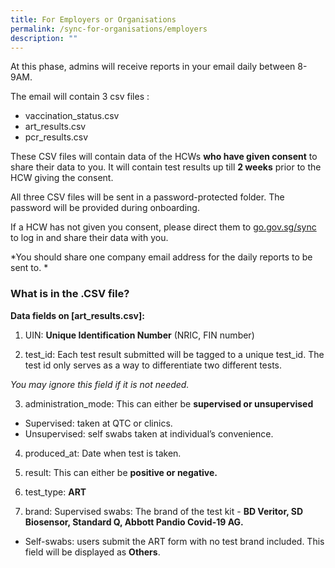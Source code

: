 ```yaml
---
title: For Employers or Organisations
permalink: /sync-for-organisations/employers
description: ""
---
```

At this phase, admins will receive reports in your email daily between 8-9AM. 

The email will contain 3 csv files :
* vaccination_status.csv
* art_results.csv
* pcr_results.csv

These CSV files will contain data of the HCWs **who have given consent** to share their data to you. It will contain test results up till **2 weeks** prior to the HCW giving the consent. 

All three CSV files will be sent in a password-protected folder. The password will be provided during onboarding.

If a HCW has not given you consent, please direct them to [go.gov.sg/sync](https://sync.covid.gov.sg/) to log in and share their data with you.

*You should share one company email address for the daily reports to be sent to.
*

### **What is in the .CSV file?**

**Data fields on [art_results.csv]:**

1.  UIN: **Unique Identification Number** (NRIC, FIN number)

2.  test_id: Each test result submitted will be tagged to a unique test_id. The test id only serves as a way to differentiate two different tests. 

*You may ignore this field if it is not needed.*

3.  administration_mode: This can either be **supervised or unsupervised**
* Supervised: taken at QTC or clinics.
* Unsupervised: self swabs taken at individual’s convenience.

4.  produced_at: Date when test is taken. 

5.  result: This can either be **positive or negative.**

6.  test_type: **ART** 

7.  brand: Supervised swabs: The brand of the test kit - **BD Veritor, SD Biosensor, Standard Q, Abbott Pandio Covid-19 AG.**

* Self-swabs: users submit the ART form with no test brand included. This field will be displayed as **Others**.

